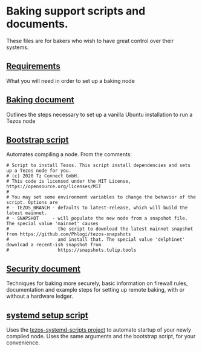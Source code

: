 # Baking support scripts and documents.

These files are for bakers who wish to have great control over their systems. 

## [Requirements](requirements.md)
What you will need in order to set up a baking node

## [Baking document](baking.md)
Outlines the steps necessary to set up a vanilla Ubuntu installation to run a Tezos node

## [Bootstrap script](bootstrap-tezos.sh)
Automates compiling a node. From the comments:
```
# Script to install Tezos. This script install dependencies and sets up a Tezos node for you.
# (c) 2020 Tz Connect GmbH.
# This code is licensed under the MIT License, https://opensource.org/licenses/MIT
#
# You may set some environment variables to change the behavior of the script. Options are
# - TEZOS_BRANCH - defaults to latest-release, which will build the latest mainnet.
# - SNAPSHOT     - will populate the new node from a snapshot file. The special value 'mainnet' causes
#                  the script to download the latest mainnet snapshot from https://github.com/Phlogi/tezos-snapshots
#                  and install that. The special value 'delphinet' download a recent-ish snapshot from
#                  https://snapshots.tulip.tools
```
## [Security document](security.md)
Techniques for baking more securely, basic information on firewall rules, documentation and example steps for setting up remote baking, with or without a hardware ledger.

## [systemd setup script](setup-systemd.sh)
Uses the [tezos-systemd-scripts project](git@github.com:tzConnectBerlin/tezos-systemd-scripts.git) to automate startup of your newly compiled node. Uses the same arguments and the bootstrap script, for your convenience.
